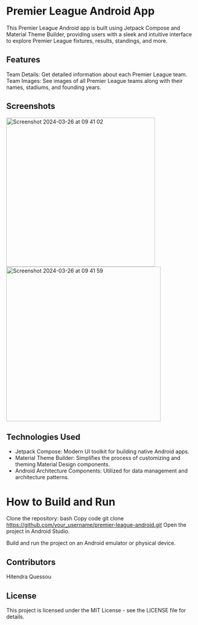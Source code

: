 
# Premier League Android App
This Premier League Android app is built using Jetpack Compose and Material Theme Builder, providing users with a sleek and intuitive interface to explore Premier League fixtures, results, standings, and more.

## Features
Team Details: Get detailed information about each Premier League team.
Team Images: See images of all Premier League teams along with their names, stadiums, and founding years.

## Screenshots

<img width="394" alt="Screenshot 2024-03-26 at 09 41 02" src="https://github.com/Hitendra27/PremierLeague/assets/73651340/e24b2a8e-887a-482e-b240-3b276b6f74ac">
<img width="409" alt="Screenshot 2024-03-26 at 09 41 59" src="https://github.com/Hitendra27/PremierLeague/assets/73651340/636b849c-e873-41e0-83db-0021e592c1ca">



## Technologies Used
- Jetpack Compose: Modern UI toolkit for building native Android apps.
- Material Theme Builder: Simplifies the process of customizing and theming Material Design components.
- Android Architecture Components: Utilized for data management and architecture patterns.

# How to Build and Run
Clone the repository:
bash
Copy code
git clone https://github.com/your_username/premier-league-android.git
Open the project in Android Studio.

Build and run the project on an Android emulator or physical device.

## Contributors
Hitendra Quessou
## License
This project is licensed under the MIT License - see the LICENSE file for details.
